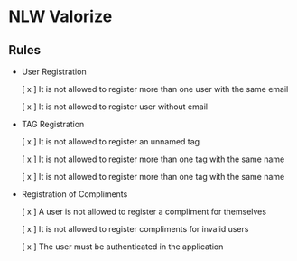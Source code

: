 # NLW Valorize

## Rules

- User Registration

  [ x ] It is not allowed to register more than one user with the same email

  [ x ] It is not allowed to register user without email

- TAG Registration

  [ x ] It is not allowed to register an unnamed tag

  [ x ] It is not allowed to register more than one tag with the same name

  [ x ] It is not allowed to register more than one tag with the same name

- Registration of Compliments

  [ x ] A user is not allowed to register a compliment for themselves

  [ x ] It is not allowed to register compliments for invalid users

  [ x ] The user must be authenticated in the application
